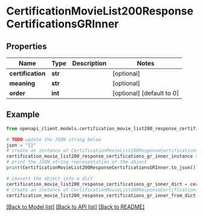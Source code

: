 # CertificationMovieList200ResponseCertificationsGRInner


## Properties

Name | Type | Description | Notes
------------ | ------------- | ------------- | -------------
**certification** | **str** |  | [optional] 
**meaning** | **str** |  | [optional] 
**order** | **int** |  | [optional] [default to 0]

## Example

```python
from openapi_client.models.certification_movie_list200_response_certifications_gr_inner import CertificationMovieList200ResponseCertificationsGRInner

# TODO update the JSON string below
json = "{}"
# create an instance of CertificationMovieList200ResponseCertificationsGRInner from a JSON string
certification_movie_list200_response_certifications_gr_inner_instance = CertificationMovieList200ResponseCertificationsGRInner.from_json(json)
# print the JSON string representation of the object
print(CertificationMovieList200ResponseCertificationsGRInner.to_json())

# convert the object into a dict
certification_movie_list200_response_certifications_gr_inner_dict = certification_movie_list200_response_certifications_gr_inner_instance.to_dict()
# create an instance of CertificationMovieList200ResponseCertificationsGRInner from a dict
certification_movie_list200_response_certifications_gr_inner_from_dict = CertificationMovieList200ResponseCertificationsGRInner.from_dict(certification_movie_list200_response_certifications_gr_inner_dict)
```
[[Back to Model list]](../README.md#documentation-for-models) [[Back to API list]](../README.md#documentation-for-api-endpoints) [[Back to README]](../README.md)


